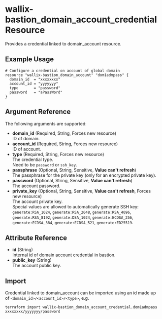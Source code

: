 # wallix-bastion_domain_account_credential Resource

Provides a credential linked to domain_account resource.

## Example Usage

```hcl
# Configure a credential on account of global domain
resource "wallix-bastion_domain_account" "dom1admpass" {
  domain_id  = "xxxxxxxx"
  account_id = "yyyyyyy"
  type       = "password"
  password   = "aPassWord"
}
```

## Argument Reference

The following arguments are supported:

- **domain_id** (Required, String, Forces new resource)  
  ID of domain.
- **account_id** (Required, String, Forces new resource)  
  ID of account.
- **type** (Required, String, Forces new resource)  
  The credential type.  
  Need to be `password` or `ssh_key`.
- **passphrase** (Optional, String, Sensitive, **Value can't refresh**)  
  The passphrase for the private key (only for an encrypted private key).
- **password** (Optional, String, Sensitive, **Value can't refresh**)  
  The account password.
- **private_key** (Optional, String, Sensitive, **Value can't refresh**, Forces new resource)  
  The account private key.  
  Special values are allowed to automatically generate SSH key:
  `generate:RSA_1024`, `generate:RSA_2048`, `generate:RSA_4096`, `generate:RSA_8192`,
  `generate:DSA_1024`, `generate:ECDSA_256`, `generate:ECDSA_384`, `generate:ECDSA_521`, `generate:ED25519`.

## Attribute Reference

- **id** (String)  
  Internal id of domain account credential in bastion.
- **public_key** (String)  
  The account public key.

## Import

Credential linked to domain_account can be imported using an id made up
of `<domain_id>/<account_id>/<type>`, e.g.

```shell
terraform import wallix-bastion_domain_account_credential.dom1admpass xxxxxxxx/yyyyyyy/password
```
